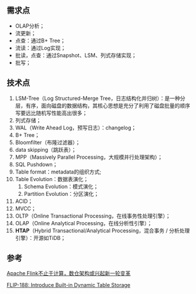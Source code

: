 ## 需求点

-   OLAP分析；
-   流更新；
-   点查：通过B+ Tree；
-   流读：通过Log实现；
-   批读，点查：通过Snapshot、LSM、列式存储实现；
-   批写；

## 技术点

1.   LSM-Tree（Log Structured-Merge Tree，日志结构化并归树）：是一种分层，有序，面向磁盘的数据结构，其核心思想是充分了利用了磁盘批量的顺序写要远比随机写性能高出很多；
2.   列式存储；
3.   WAL（Write Ahead Log，预写日志）：changelog；
4.   B+ Tree；
5.   Bloomfilter（布隆过滤器）；
6.   data skipping（跳跃表）；
7.   MPP（Massively Parallel Processing，大规模并行处理架构）；
8.   SQL Pushdown；
9.   Table format：metadata的组织方式;
10.   Table Evolution：数据表演化；
      1.    Schema Evolution：模式演化；
      2.   Partition Evolution：分区演化；
11.   ACID；
12.   MVCC；
13.   OLTP（Online Transactional Processing，在线事务性处理引擎）；
14.   OLAP（Online Analytical Processing，在线分析性引擎）；
15.   **HTAP**（Hybrid Transactional/Analytical Processing，混合事务 / 分析处理引擎）：开源如TiDB；

## 参考

[Apache Flink不止于计算，数仓架构或兴起新一轮变革](https://mp.weixin.qq.com/s/8Nm1SplBxo80R3UaKqUFoQ)

[FLIP-188: Introduce Built-in Dynamic Table Storage](https://cwiki.apache.org/confluence/display/FLINK/FLIP-188%3A+Introduce+Built-in+Dynamic+Table+Storage)